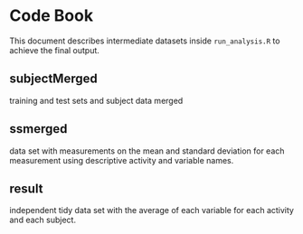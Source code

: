 # Code Book

This document describes intermediate datasets inside `run_analysis.R` to achieve the final output.

## subjectMerged
training and test sets and subject data merged 

## ssmerged
data set with measurements on the mean and standard deviation for each measurement 
using descriptive activity and variable names.

## result
independent tidy data set with the average of each variable for each activity and each subject.


